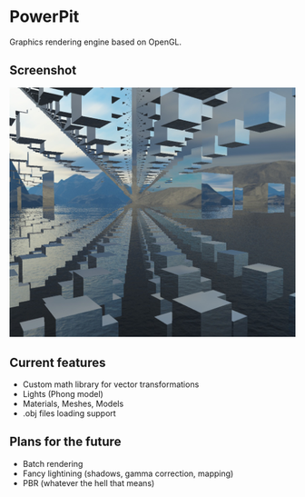 # PowerPit
Graphics rendering engine based on OpenGL.

## Screenshot
![Screenshot](screenshots/powerpit_engine.png)

## Current features
* Custom math library for vector transformations
* Lights (Phong model)
* Materials, Meshes, Models
* .obj files loading support

## Plans for the future
* Batch rendering
* Fancy lightining (shadows, gamma correction, mapping)
* PBR (whatever the hell that means)

